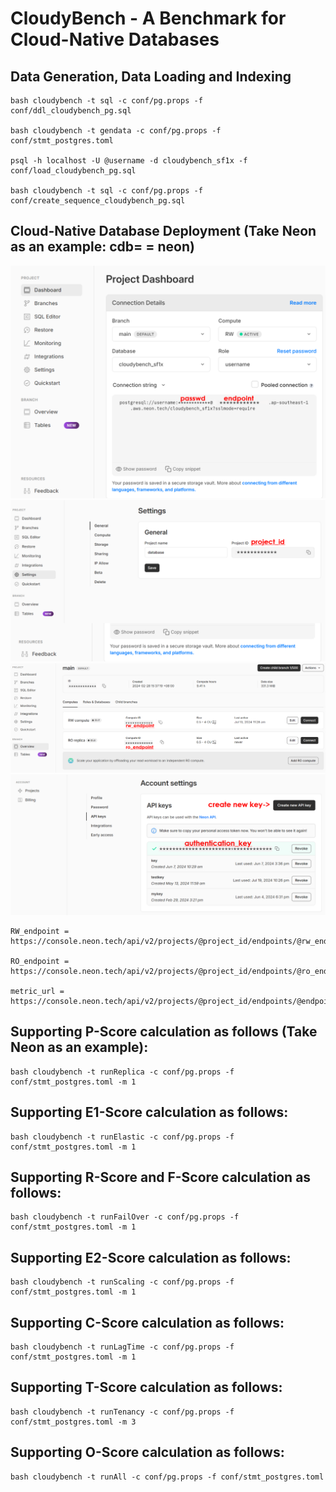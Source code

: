 # CloudyBench - A Benchmark for Cloud-Native Databases


## Data Generation, Data Loading and Indexing
```
bash cloudybench -t sql -c conf/pg.props -f conf/ddl_cloudybench_pg.sql

bash cloudybench -t gendata -c conf/pg.props -f conf/stmt_postgres.toml

psql -h localhost -U @username -d cloudybench_sf1x -f conf/load_cloudybench_pg.sql

bash cloudybench -t sql -c conf/pg.props -f conf/create_sequence_cloudybench_pg.sql
```

## Cloud-Native Database Deployment (Take Neon as an example: cdb= = neon)
![alt text](image-1.png)
![alt text](image-2.png)
![alt text](image-3.png)
![alt text](image-4.png)
```
RW_endpoint = https://console.neon.tech/api/v2/projects/@project_id/endpoints/@rw_endpoint

RO_endpoint = https://console.neon.tech/api/v2/projects/@project_id/endpoints/@ro_endpoint

metric_url = https://console.neon.tech/api/v2/projects/@project_id/endpoints/@endpoint/stats
```

## Supporting P-Score calculation as follows (Take Neon as an example):

```
bash cloudybench -t runReplica -c conf/pg.props -f conf/stmt_postgres.toml -m 1
```

## Supporting E1-Score calculation as follows:

```
bash cloudybench -t runElastic -c conf/pg.props -f conf/stmt_postgres.toml -m 1
```

## Supporting R-Score and F-Score calculation as follows:

```
bash cloudybench -t runFailOver -c conf/pg.props -f conf/stmt_postgres.toml -m 1
```

## Supporting E2-Score calculation as follows:

```
bash cloudybench -t runScaling -c conf/pg.props -f conf/stmt_postgres.toml -m 1
```

## Supporting C-Score calculation as follows:

```
bash cloudybench -t runLagTime -c conf/pg.props -f conf/stmt_postgres.toml -m 1
```

## Supporting T-Score calculation as follows:

```
bash cloudybench -t runTenancy -c conf/pg.props -f conf/stmt_postgres.toml -m 3
```

## Supporting O-Score calculation as follows:

```
bash cloudybench -t runAll -c conf/pg.props -f conf/stmt_postgres.toml
```
